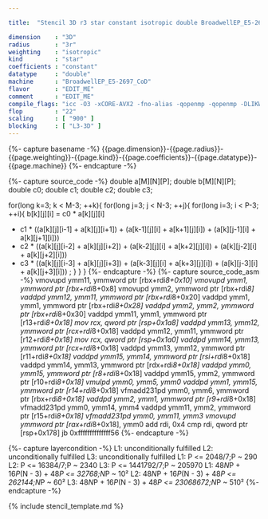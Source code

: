 ```yaml
---

title:  "Stencil 3D r3 star constant isotropic double BroadwellEP_E5-2697_CoD"

dimension    : "3D"
radius       : "3r"
weighting    : "isotropic"
kind         : "star"
coefficients : "constant"
datatype     : "double"
machine      : "BroadwellEP_E5-2697_CoD"
flavor       : "EDIT_ME"
comment      : "EDIT_ME"
compile_flags: "icc -O3 -xCORE-AVX2 -fno-alias -qopenmp -qopenmp -DLIKWID_PERFMON -Ilikwid-4.3.3/include -Llikwid-4.3.3/lib -Iheaders/dummy.c stencil_compilable.c -o stencil -llikwid"
flop         : "22"
scaling      : [ "900" ]
blocking     : [ "L3-3D" ]
---
```


{%- capture basename -%}
{{page.dimension}}-{{page.radius}}-{{page.weighting}}-{{page.kind}}-{{page.coefficients}}-{{page.datatype}}-{{page.machine}}
{%- endcapture -%}

{%- capture source_code -%}
double a[M][N][P];
double b[M][N][P];
double c0;
double c1;
double c2;
double c3;

for(long k=3; k < M-3; ++k){
for(long j=3; j < N-3; ++j){
for(long i=3; i < P-3; ++i){
b[k][j][i] = c0 * a[k][j][i]
+ c1 * ((a[k][j][i-1] + a[k][j][i+1]) + (a[k-1][j][i] + a[k+1][j][i]) + (a[k][j-1][i] + a[k][j+1][i]))
+ c2 * ((a[k][j][i-2] + a[k][j][i+2]) + (a[k-2][j][i] + a[k+2][j][i]) + (a[k][j-2][i] + a[k][j+2][i]))
+ c3 * ((a[k][j][i-3] + a[k][j][i+3]) + (a[k-3][j][i] + a[k+3][j][i]) + (a[k][j-3][i] + a[k][j+3][i]))
;
}
}
}
{%- endcapture -%}
{%- capture source_code_asm -%}
vmovupd ymm11, ymmword ptr [rbx+rdi*8+0x10]
vmovupd ymm1, ymmword ptr [rbx+rdi*8+0x8]
vmovupd ymm2, ymmword ptr [rbx+rdi*8]
vaddpd ymm12, ymm11, ymmword ptr [rbx+rdi*8+0x20]
vaddpd ymm1, ymm1, ymmword ptr [rbx+rdi*8+0x28]
vaddpd ymm2, ymm2, ymmword ptr [rbx+rdi*8+0x30]
vaddpd ymm11, ymm1, ymmword ptr [r13+rdi*8+0x18]
mov rcx, qword ptr [rsp+0x1a8]
vaddpd ymm13, ymm12, ymmword ptr [rcx+rdi*8+0x18]
vaddpd ymm12, ymm11, ymmword ptr [r12+rdi*8+0x18]
mov rcx, qword ptr [rsp+0x1a0]
vaddpd ymm14, ymm13, ymmword ptr [rcx+rdi*8+0x18]
vaddpd ymm13, ymm12, ymmword ptr [r11+rdi*8+0x18]
vaddpd ymm15, ymm14, ymmword ptr [rsi+rdi*8+0x18]
vaddpd ymm14, ymm13, ymmword ptr [rdx+rdi*8+0x18]
vaddpd ymm0, ymm15, ymmword ptr [r8+rdi*8+0x18]
vaddpd ymm15, ymm2, ymmword ptr [r10+rdi*8+0x18]
vmulpd ymm0, ymm5, ymm0
vaddpd ymm1, ymm15, ymmword ptr [r14+rdi*8+0x18]
vfmadd231pd ymm0, ymm6, ymmword ptr [rbx+rdi*8+0x18]
vaddpd ymm2, ymm1, ymmword ptr [r9+rdi*8+0x18]
vfmadd231pd ymm0, ymm14, ymm4
vaddpd ymm11, ymm2, ymmword ptr [r15+rdi*8+0x18]
vfmadd231pd ymm0, ymm11, ymm3
vmovupd ymmword ptr [rax+rdi*8+0x18], ymm0
add rdi, 0x4
cmp rdi, qword ptr [rsp+0x178]
jb 0xffffffffffffff56
{%- endcapture -%}

{%- capture layercondition -%}
L1: unconditionally fulfilled
L2: unconditionally fulfilled
L3: unconditionally fulfilled
L1: P <= 2048/7;P ~ 290
L2: P <= 16384/7;P ~ 2340
L3: P <= 1441792/7;P ~ 205970
L1: 48*N*P + 16*P*(N - 3) + 48*P <= 32768;N*P ~ 10²
L2: 48*N*P + 16*P*(N - 3) + 48*P <= 262144;N*P ~ 60²
L3: 48*N*P + 16*P*(N - 3) + 48*P <= 23068672;N*P ~ 510²
{%- endcapture -%}

{% include stencil_template.md %}
